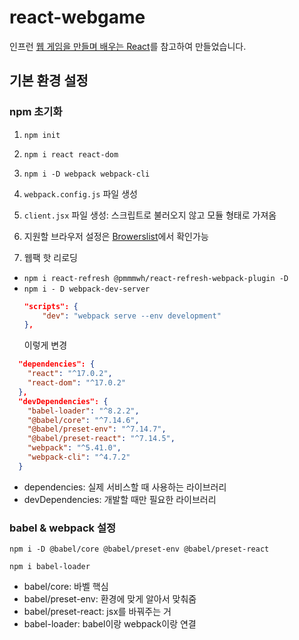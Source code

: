 # react-webgame
인프런 [웹 게임을 만들며 배우는 React][lecture]를 참고하여 만들었습니다. 

## 기본 환경 설정

### npm 초기화

1. `npm init`

2. `npm i react react-dom`

3. `npm i -D webpack webpack-cli`

4. `webpack.config.js` 파일 생성

5. `client.jsx` 파일 생성: 스크립트로 불러오지 않고 모듈 형태로 가져옴

6. 지원할 브라우저 설정은 [Browerslist][browserslist]에서 확인가능

7. 웹팩 핫 리로딩

- `npm i react-refresh @pmmmwh/react-refresh-webpack-plugin -D`
- `npm i - D webpack-dev-server`
    ```json
    "scripts": {
        "dev": "webpack serve --env development"
    },
    ```
    이렇게 변경
```json
  "dependencies": {
    "react": "^17.0.2",
    "react-dom": "^17.0.2"
  },
  "devDependencies": {
    "babel-loader": "^8.2.2",
    "@babel/core": "^7.14.6",
    "@babel/preset-env": "^7.14.7",
    "@babel/preset-react": "^7.14.5",
    "webpack": "^5.41.0",
    "webpack-cli": "^4.7.2"
  }
```

- dependencies: 실제 서비스할 때 사용하는 라이브러리
- devDependencies: 개발할 때만 필요한 라이브러리

### babel & webpack 설정

`npm i -D @babel/core @babel/preset-env @babel/preset-react`

`npm i babel-loader`

- babel/core: 바벨 핵심
- babel/preset-env: 환경에 맞게 알아서 맞춰줌
- babel/preset-react: jsx를 바꿔주는 거
- babel-loader: babel이랑 webpack이랑 연결

[browserslist]: https://github.com/browserslist/browserslist
[lecture]: https://www.inflearn.com/course/web-game-react
